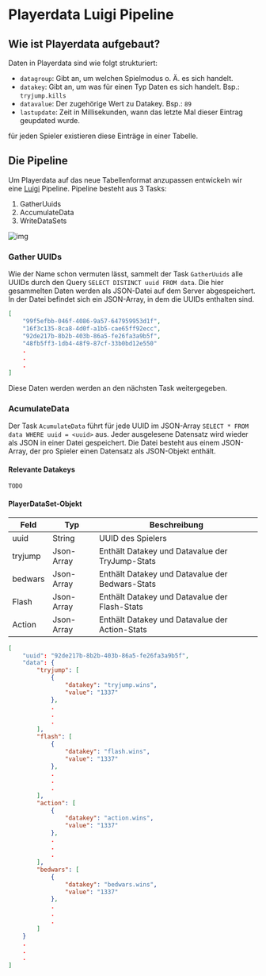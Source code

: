 Playerdata Luigi Pipeline
==========================

Wie ist Playerdata aufgebaut?
-----------------------------
Daten in Playerdata sind wie folgt strukturiert:
* `datagroup`: Gibt an, um welchen Spielmodus o. Ä. es sich handelt.
* `datakey`: Gibt an, um was für einen Typ Daten es sich handelt. Bsp.: `tryjump.kills`
* `datavalue`: Der zugehörige Wert zu Datakey. Bsp.: `89`
* `lastupdate`: Zeit in Millisekunden, wann das letzte Mal dieser Eintrag geupdated wurde.

für jeden Spieler existieren diese Einträge in einer Tabelle.

Die Pipeline
------------
Um Playerdata auf das neue Tabellenformat anzupassen entwickeln wir eine [Luigi](https://github.com/spotify/luigi) Pipeline.
Pipeline besteht aus 3 Tasks:
1. GatherUuids
2. AccumulateData
3. WriteDataSets

![img](https://i.imgur.com/uwAvWg9.png)

### Gather UUIDs

Wie der Name schon vermuten lässt, sammelt der Task `GatherUuids` alle UUIDs durch den Query `SELECT DISTINCT uuid FROM data`.
Die hier gesammelten Daten werden als JSON-Datei auf dem Server abgespeichert. In der Datei befindet sich ein JSON-Array, in dem die UUIDs enthalten sind.

```JSON
[
    "99f5efbb-046f-4086-9a57-647959953d1f",
    "16f3c135-8ca8-4d0f-a1b5-cae65ff92ecc",
    "92de217b-8b2b-403b-86a5-fe26fa3a9b5f",
    "48fb5ff3-1db4-48f9-87cf-33b0bd12e550"
    .
    .
    .
]
```
Diese Daten werden werden an den nächsten Task weitergegeben.

### AcumulateData

Der Task `AcumulateData` führt für jede UUID im JSON-Array `SELECT * FROM data WHERE uuid = <uuid>` aus.
Jeder ausgelesene Datensatz wird wieder als JSON in einer Datei gespeichert. Die Datei besteht aus einem JSON-Array, der pro Spieler einen Datensatz als JSON-Objekt enthält.

#### Relevante Datakeys

`TODO`

#### PlayerDataSet-Objekt

| Feld    | Typ         | Beschreibung                                   |
|---------|-------------|------------------------------------------------|
| uuid    | String      | UUID des Spielers                              |
| tryjump | Json-Array | Enthält Datakey und Datavalue der TryJump-Stats |
| bedwars | Json-Array | Enthält Datakey und Datavalue der Bedwars-Stats |
| Flash   | Json-Array | Enthält Datakey und Datavalue der Flash-Stats   |
| Action  | Json-Array | Enthält Datakey und Datavalue der Action-Stats  |



```JSON
[
    "uuid": "92de217b-8b2b-403b-86a5-fe26fa3a9b5f",
    "data": {
        "tryjump": [
            {
                "datakey": "tryjump.wins",
                "value": "1337"
            },
            .
            .
            .
        ],
        "flash": [
            {
                "datakey": "flash.wins",
                "value": "1337"
            },
            .
            .
            .
        ],
        "action": [
            {
                "datakey": "action.wins",
                "value": "1337"
            },
            .
            .
            .
        ],
        "bedwars": [
            {
                "datakey": "bedwars.wins",
                "value": "1337"
            },
            .
            .
            .
        ]
    }
    .
    .
    .
]
```
